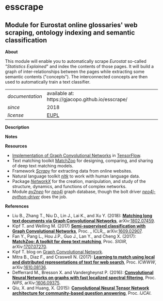 esscrape
=======

Module for Eurostat online glossaries' web scraping, ontology indexing and semantic classification
---

**About**

This module will enable you to automatically scrape _Eurostat_ so-called  _"Statistics Explained_" and index the contents of those pages. It will build a graph of inter-relationships between the pages while extracting some semantic contents ("concepts"). The interconnected concepts are then used to automatically train a text classifier.

<table align="center">
    <tr> <td align="left"><i>documentation</i></td> <td align="left">available at: https://gjacopo.github.io/esscrape/</td> </tr> 
    <tr> <td align="left"><i>since</i></td> <td align="left">2018</td> </tr> 
    <tr> <td align="left"><i>license</i></td> <td align="left"><a href="https://joinup.ec.europa.eu/sites/default/files/eupl1.1.-licence-en_0.pdfEUPL">EUPL</a> </td> </tr> 
</table>


**<a name="Description"></a>Description**

**<a name="Notes"></a>Notes**

**<a name="Resources"></a>Resources**

* [Implementation of Graph Convolutional Networks](https://github.com/tkipf/gcn) in [TensorFlow]().
* Text matching toolkit [MatchZoo](https://github.com/faneshion/MatchZoo) for designing, comparing, and sharing of deep text matching models.
* Framework [_Scrapy_](https://scrapy.org) for extracting data from online websites.
* Natural language toolkit [_nltk_](http://www.nltk.org/) to work with human language data.
* Package [_NetworkX_](https://networkx.github.io/) for the creation, manipulation, and study of the structure, dynamics, and functions of complex networks.
* Module [_py2neo_](http://py2neo.org/v3/) for [_neo4j_](https://neo4j.com/) graph database, though the bolt driver [_neo4j-python-driver_](https://github.com/neo4j/neo4j-python-driver) does the job.

**<a name="References"></a>References**

* Liu B., Zhang T., Niu D., Lin J., Lai K., and Xu Y. (2018): [**Matching long text documents via Graph Convolutional Networks**](https://arxiv.org/pdf/1802.07459.pdf), arXiv:[1802.07459](https://arxiv.org/abs/1802.07459).
* Kipf T. and Welling M. (2017) [**Semi-supervised classification with Graph Convolutional Networks**](https://arxiv.org/pdf/1609.02907.pdf), Proc. _ ICLR_, arXiv:[1609.02907](https://arxiv.org/abs/1609.02907).
* Fan Y., Pang L.,  Hou J.P., Guo J., Lan Y., and Cheng X. (2017): [**MatchZoo: A toolkit for deep text matching**](https://arxiv.org/pdf/1707.07270.pdf), Proc. _SIGIR_, arXiv:[1707.07270](https://arxiv.org/abs/1707.07270).
* Kipf T. blog on [Graph Convolutional Network](https://tkipf.github.io/graph-convolutional-networks/).
* Mitra B., Diaz F., and Craswell N. (2017): [**Learning to match using local and distributed representations of text for web search**](https://arxiv.org/pdf/1610.08136.pdf), Proc. _ICWWW_, arXiv:[1610.08136](https://arxiv.org/abs/1610.08136).
* Defferrard M., Bresson X. and Vandergheynst P. (2016): [**Convolutional Neural Networks on graphs with fast localized spectral filtering**](https://arxiv.org/pdf/1606.09375), Proc. _NIPS_, arXiv:[1606.09375](https://arxiv.org/abs/1606.09375).
* Qiu, X. and Huang, X. (2015): [**Convolutional Neural Tensor Network architecture for community-based question answering**](https://www.ijcai.org/Proceedings/15/Papers/188.pdf), Proc. _IJCAI_. 
